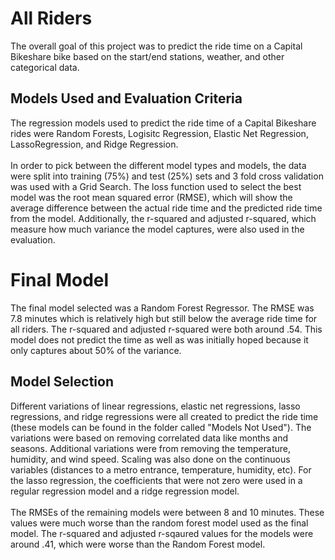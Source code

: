 
# All Riders
The overall goal of this project was to predict the ride time on a Capital Bikeshare bike based on the start/end stations, weather, and other categorical data. 

## Models Used and Evaluation Criteria
The regression models used to predict the ride time of a Capital Bikeshare rides were Random Forests, Logisitc Regression, Elastic Net Regression, LassoRegression, and Ridge Regression. 
<br><br>
In order to pick between the different model types and models, the data were split into training (75%) and test (25%) sets and 3 fold cross validation was used with a Grid Search. The loss function used to select the best model was the root mean squared error (RMSE), which will show the average difference between the actual ride time and the predicted ride time from the model. Additionally, the r-squared and adjusted r-squared, which measure how much variance the model captures, were also used in the evaluation.

# Final Model
The final model selected was a Random Forest Regressor. The RMSE was 7.8 minutes which is relatively high but still below the average ride time for all riders. The r-squared and adjusted r-squared were both around .54. This model does not predict the time as well as was initially hoped because it only captures about 50% of the variance.

## Model Selection
Different variations of linear regressions, elastic net regressions, lasso regressions, and ridge regressions were all created to predict the ride time (these models can be found in the folder called "Models Not Used"). The variations were based on removing correlated data like months and seasons. Additional variations were from removing the temperature, humidity, and wind speed. Scaling was also done on the continuous variables (distances to a metro entrance, temperature, humidity, etc). For the lasso regression, the coefficients that were not zero were used in a regular regression model and a ridge regression model.
<br><br>
The RMSEs of the remaining models were between 8 and 10 minutes. These values were much worse than the random forest model used as the final model. The r-squared and adjusted r-sqaured values for the models were around .41, which were worse than the Random Forest model.

